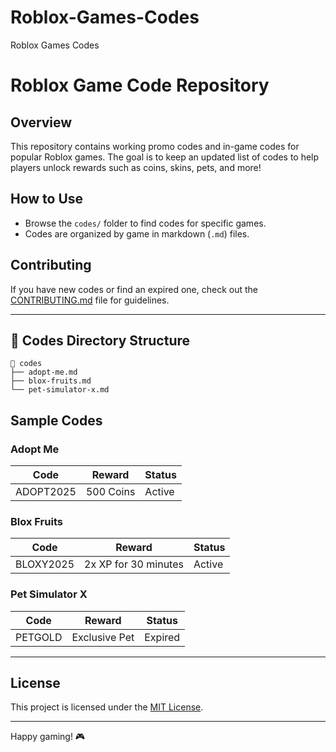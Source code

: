 # Roblox-Games-Codes
Roblox Games Codes
# Roblox Game Code Repository

## Overview
This repository contains working promo codes and in-game codes for popular Roblox games. The goal is to keep an updated list of codes to help players unlock rewards such as coins, skins, pets, and more!

## How to Use
- Browse the `codes/` folder to find codes for specific games.
- Codes are organized by game in markdown (`.md`) files.

## Contributing
If you have new codes or find an expired one, check out the [CONTRIBUTING.md](CONTRIBUTING.md) file for guidelines.

---

## 📁 Codes Directory Structure
```
📁 codes
├── adopt-me.md
├── blox-fruits.md
└── pet-simulator-x.md
```

## Sample Codes
### Adopt Me
| Code | Reward | Status |
|------|--------|--------|
| ADOPT2025 | 500 Coins | Active |

### Blox Fruits
| Code | Reward | Status |
|------|--------|--------|
| BLOXY2025 | 2x XP for 30 minutes | Active |

### Pet Simulator X
| Code | Reward | Status |
|------|--------|--------|
| PETGOLD | Exclusive Pet | Expired |

---

## License
This project is licensed under the [MIT License](LICENSE.md).

---

Happy gaming! 🎮

